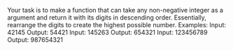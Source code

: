 Your task is to make a function that can take any non-negative integer as a argument and return it with its digits in descending order. Essentially, rearrange the digits to create the highest possible number.
Examples:
Input: 42145 Output: 54421
Input: 145263 Output: 654321
Input: 123456789 Output: 987654321